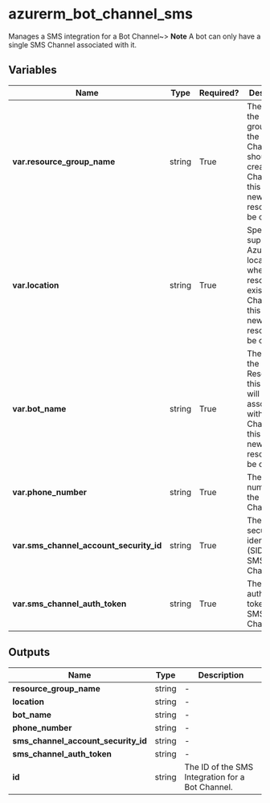 # azurerm_bot_channel_sms

Manages a SMS integration for a Bot Channel~> **Note** A bot can only have a single SMS Channel associated with it.

## Variables

| Name | Type | Required? |  Description |
| ---- | ---- | --------- |  ----------- |
| **var.resource_group_name** | string | True | The name of the resource group where the SMS Channel should be created. Changing this forces a new resource to be created. | 
| **var.location** | string | True | Specifies the supported Azure location where the resource exists. Changing this forces a new resource to be created. | 
| **var.bot_name** | string | True | The name of the Bot Resource this channel will be associated with. Changing this forces a new resource to be created. | 
| **var.phone_number** | string | True | The phone number for the SMS Channel. | 
| **var.sms_channel_account_security_id** | string | True | The account security identifier (SID) for the SMS Channel. | 
| **var.sms_channel_auth_token** | string | True | The authorization token for the SMS Channel. | 



## Outputs

| Name | Type | Description |
| ---- | ---- | --------- | 
| **resource_group_name** | string  | - | 
| **location** | string  | - | 
| **bot_name** | string  | - | 
| **phone_number** | string  | - | 
| **sms_channel_account_security_id** | string  | - | 
| **sms_channel_auth_token** | string  | - | 
| **id** | string  | The ID of the SMS Integration for a Bot Channel. | 